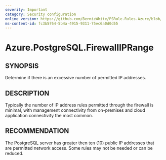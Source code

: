 ```yaml
---
severity: Important
category: Security configuration
online version: https://github.com/BernieWhite/PSRule.Rules.Azure/blob/master/docs/rules/en-US/Azure.PostgreSQL.FirewallIPRange.md
ms-content-id: fc3b5764-5b4a-4915-9311-75ec6a0d0d55
---
```


# Azure.PostgreSQL.FirewallIPRange

## SYNOPSIS

Determine if there is an excessive number of permitted IP addresses.

## DESCRIPTION

Typically the number of IP address rules permitted through the firewall is minimal, with management connectivity from on-premises and cloud application connectivity the most common.

## RECOMMENDATION

The PostgreSQL server has greater then ten (10) public IP addresses that are permitted network access. Some rules may not be needed or can be reduced.
